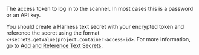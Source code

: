 The access token to log in to the scanner. In most cases this is a password or an API key. 

You should create a Harness text secret with your encrypted token and reference the secret using the format `<+secrets.getValue(project.container-access-id>`. For more information, go to [Add and Reference Text Secrets](/docs/platform/Secrets/add-use-text-secrets).